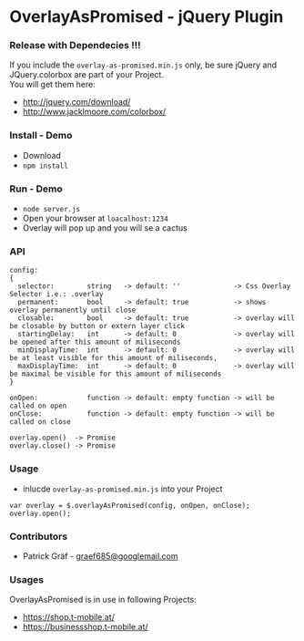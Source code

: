 # OverlayAsPromised - jQuery Plugin

### Release with Dependecies !!!
If you include the ```overlay-as-promised.min.js``` only, be sure jQuery and JQuery.colorbox are part of your Project.  
You will get them here:  
*  http://jquery.com/download/ 
*  http://www.jacklmoore.com/colorbox/

### Install - Demo

* Download
* ``` npm install ``` 


### Run - Demo

* ``` node server.js ```
* Open your browser at ```loacalhost:1234 ```
* Overlay will pop up and you will se a cactus

### API
```
config: 
{
  selector:        string   -> default: ''             -> Css Overlay Selector i.e.: .overlay
  permanent:       bool     -> default: true           -> shows overlay permanently until close
  closable:        bool     -> default: true           -> overlay will be closable by button or extern layer click
  startingDelay:   int      -> default: 0              -> overlay will be opened after this amount of miliseconds
  minDisplayTime:  int      -> default: 0              -> overlay will be at least visible for this amount of miliseconds,
  maxDisplayTime:  int      -> default: 0              -> overlay will be maximal be visible for this amount of miliseconds
}

onOpen:            function -> default: empty function -> will be called on open
onClose:           function -> default: empty function -> will be called on close
```
```
overlay.open()  -> Promise
overlay.close() -> Promise
```

### Usage

* inlucde ```overlay-as-promised.min.js``` into your Project

``` 
var overlay = $.overlayAsPromised(config, onOpen, onClose);
overlay.open();
```

### Contributors

* Patrick Gräf - graef685@googlemail.com

### Usages

OverlayAsPromised is in use in following Projects:

*  https://shop.t-mobile.at/
*  https://businessshop.t-mobile.at/
